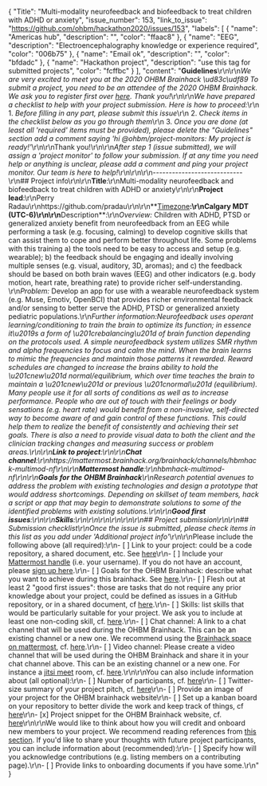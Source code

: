 {
  "Title": "Multi-modality neurofeedback and biofeedback to treat children with ADHD or anxiety",
  "issue_number": 153,
  "link_to_issue": "https://github.com/ohbm/hackathon2020/issues/153",
  "labels": [
    {
      "name": "Americas hub",
      "description": "",
      "color": "ffaac8"
    },
    {
      "name": "EEG",
      "description": "Electroencephalography knowledge or experience required",
      "color": "006b75"
    },
    {
      "name": "Email ok",
      "description": "",
      "color": "bfdadc"
    },
    {
      "name": "Hackathon project",
      "description": "use this tag for submitted projects",
      "color": "fcffbc"
    }
  ],
  "content": "**Guidelines**\r\n\r\n*We are very excited to meet you at the 2020 OHBM Brainhack \ud83c\udf89* *To submit a project, you need to be an attendee of the 2020 OHBM Brainhack. We ask you to register first over [here](http://www.humanbrainmapping.org/HackathonReg/). Thank you!*\r\n\r\n*We have prepared a checklist to help with your project submission. Here is how to proceed:*\r\n 1. *Before filling in any part, please submit this issue*\r\n 2. *Check items in the checklist below as you go through them*\r\n 3. *Once you are done (at least all 'required' items must be provided), please delete the \"Guidelines\" section add a comment saying 'hi @ohbm/project-monitors: My project is ready!'*\r\n\r\nThank you!\r\n\r\n*After step 1 (issue submitted), we will assign a 'project monitor' to follow your submission. If at any time you need help or anything is unclear, please add a comment and ping your project monitor. Our team is here to help!*\r\n\r\n\r\n----------------------------\r\n## Project info\r\n\r\n**Title**:\r\nMulti-modality neurofeedback and biofeedback to treat children with ADHD or anxiety\r\n\r\n**Project lead**:\r\nPerry Radau\r\nhttps://github.com/pradau\r\n\r\n**[Timezone](https://github.com/ohbm/hackathon2020/blob/master/.github/ISSUE_TEMPLATE/handbooks/projects.md#timezone)**:\r\nCalgary MDT (UTC-6)\r\n\r\n**Description**:\r\n*Overview:* Children with ADHD, PTSD or generalized anxiety benefit from neurofeedback from an EEG while performing a task (e.g. focusing, calming) to develop cognitive skills that can assist them to cope and perform better throughout life.  Some problems with this training a) the tools need to be easy to access and setup (e.g. wearable); b) the feedback should be engaging and ideally involving multiple senses (e.g. visual, auditory, 3D, aromas); and c) the feedback should be based on both brain waves (EEG) and other indicators (e.g. body motion, heart rate, breathing rate) to provide richer self-understanding. \r\n*Problem:* Develop an app for use with a wearable neurofeedback system (e.g. Muse, Emotiv, OpenBCI) that provides richer environmental feedback and/or sensing to better serve the ADHD, PTSD or generalized anxiety pediatric populations.\r\n*Further information:*Neurofeedback uses operant learning/conditioning to train the brain to optimize its function; in essence it\u2019s a form of \u201crebalancing\u201d of brain function depending on the protocols used. A simple neurofeedback system utilizes SMR rhythm and alpha frequencies to focus and calm the mind. When the brain learns to mimic the frequencies and maintain those patterns it rewarded. Reward schedules are changed to increase the brains ability to hold the \u201cnew\u201d normal/equilibrium, which over time teaches the brain to maintain a \u201cnew\u201d or previous \u201cnormal\u201d (equilibrium). Many people use it for all sorts of conditions as well as to increase performance. People who are out of touch with their feelings or body sensations (e.g. heart rate) would benefit from a non-invasive, self-directed way to become aware of and gain control of these functions. This could help them to realize the benefit of consistently and achieving their set goals. There is also a need to provide visual data to both the client and the clinician tracking changes and measuring success or problem areas.\r\n\r\n**Link to project**:\r\n\r\n**Chat channel**:\r\nhttps://mattermost.brainhack.org/brainhack/channels/hbmhack-multimod-nf\r\n\r\n**Mattermost handle**:\r\nhbmhack-multimod-nf\r\n\r\n**Goals for the OHBM Brainhack**\r\nResearch potential avenues to address the problem with existing technologies and design a prototype that would address shortcomings. Depending on skillset of team members, hack a script or app that may begin to demonstrate solutions to some of the identified problems with existing solutions.\r\n\r\n**Good first issues**:\r\n\r\n**Skills**:\r\n\r\n\r\n\r\n<!-- **Video channel**:   -->\r\n\r\n## Project submission\r\n\r\n## Submission checklist\r\n*Once the issue is submitted, please check items in this list as you add under 'Additional project info'*\r\n\r\nPlease include the following above (all required):\r\n-   [ ] Link to your project: could be a code repository, a shared document, etc. See [here](https://github.com/ohbm/hackathon2020/blob/master/.github/ISSUE_TEMPLATE/handbooks/projects.md#link-to-project)\r\n-   [ ] Include your [Mattermost handle](https://mattermost.brainhack.org/) (i.e. your username). If you do not have an account, please [sign up here](https://mattermost.brainhack.org/signup_email).\r\n-   [ ] Goals for the OHBM Brainhack: describe what you want to achieve during this brainhack. See [here](https://github.com/ohbm/hackathon2020/blob/master/.github/ISSUE_TEMPLATE/handbooks/projects.md#goals).\r\n-   [ ] Flesh out at least 2 \"good first issues\": those are tasks that do not require any prior knowledge about your project, could be defined as issues in a GitHub repository, or in a shared document, cf [here](https://github.com/ohbm/hackathon2020/blob/master/.github/ISSUE_TEMPLATE/handbooks/projects.md#onboarding-2-good-first-issues).\r\n-   [ ] Skills: list skills that would be particularly suitable for your project. We ask you to include at least one non-coding skill, cf. [here](https://github.com/ohbm/hackathon2020/blob/master/.github/ISSUE_TEMPLATE/handbooks/projects.md#onboarding-skills).\r\n-   [ ] Chat channel: A link to a chat channel that will be used during the OHBM Brainhack. This can be an existing channel or a new one. We recommend using the [Brainhack space on mattermost](https://mattermost.brainhack.org/), cf. [here](https://github.com/ohbm/hackathon2020/blob/master/.github/ISSUE_TEMPLATE/handbooks/projects.md#chat).\r\n-   [ ] Video channel: Please create a video channel that will be used during the OHBM Brainhack and share it in your chat channel above. This can be an existing channel or a new one. For instance a [jitsi meet](https://meet.jit.si/) room, cf. [here](https://github.com/ohbm/hackathon2020/blob/master/.github/ISSUE_TEMPLATE/handbooks/projects.md#video-calls).\r\n\r\nYou can also include information about (all optional):\r\n-   [ ] Number of participants, cf. [here](https://github.com/ohbm/hackathon2020/blob/master/.github/ISSUE_TEMPLATE/handbooks/projects.md#participant-capacity)\r\n-   [ ] Twitter-size summary of your project pitch, cf. [here](https://github.com/ohbm/hackathon2020/blob/master/.github/ISSUE_TEMPLATE/handbooks/projects.md#twitter-size-summary-of-your-project-pitch)\r\n-   [ ] Provide an image of your project for the OHBM brainhack website\r\n-   [ ] Set up a kanban board on your repository to better divide the work and keep track of things, cf [here](https://github.com/ohbm/hackathon2020/blob/master/.github/ISSUE_TEMPLATE/handbooks/projects.md#set-up-a-kanban-board)\r\n-   [x] Project snippet for the OHBM Brainhack website, cf. [here](https://github.com/ohbm/hackathon2020/blob/master/.github/ISSUE_TEMPLATE/handbooks/projects.md#project-snippet-for-the-ohbm-brainhack-website)\r\n\r\nWe would like to think about how you will credit and onboard new members to your project. We recommend reading references from [this section](https://github.com/ohbm/hackathon2020/blob/master/.github/ISSUE_TEMPLATE/handbooks/projects.md#credit-and-onboarding). If you'd like to share your thoughts with future project participants, you can include information about (recommended):\r\n-   [ ] Specify how will you acknowledge contributions (e.g. listing members on a contributing page).\r\n-   [ ] Provide links to onboarding documents if you have some.\r\n"
}